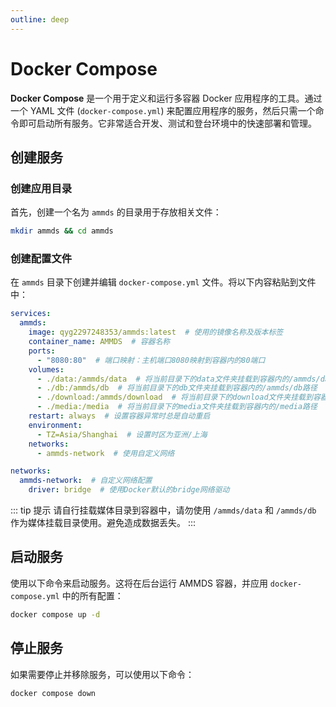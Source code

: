 ```yaml
---
outline: deep
---
```


# Docker Compose

**Docker Compose** 是一个用于定义和运行多容器 Docker 应用程序的工具。通过一个 YAML 文件 (`docker-compose.yml`) 来配置应用程序的服务，然后只需一个命令即可启动所有服务。它非常适合开发、测试和登台环境中的快速部署和管理。

## 创建服务

### 创建应用目录

首先，创建一个名为 `ammds` 的目录用于存放相关文件：

```bash
mkdir ammds && cd ammds
```

### 创建配置文件

在 `ammds` 目录下创建并编辑 `docker-compose.yml` 文件。将以下内容粘贴到文件中：

```yaml
services:
  ammds:
    image: qyg2297248353/ammds:latest  # 使用的镜像名称及版本标签
    container_name: AMMDS  # 容器名称
    ports:
      - "8080:80"  # 端口映射：主机端口8080映射到容器内的80端口
    volumes:
      - ./data:/ammds/data  # 将当前目录下的data文件夹挂载到容器内的/ammds/data路径
      - ./db:/ammds/db  # 将当前目录下的db文件夹挂载到容器内的/ammds/db路径
      - ./download:/ammds/download  # 将当前目录下的download文件夹挂载到容器内的/ammds/download路径
      - ./media:/media  # 将当前目录下的media文件夹挂载到容器内的/media路径
    restart: always  # 设置容器异常时总是自动重启
    environment:
      - TZ=Asia/Shanghai  # 设置时区为亚洲/上海
    networks:
      - ammds-network  # 使用自定义网络

networks:
  ammds-network:  # 自定义网络配置
    driver: bridge  # 使用Docker默认的bridge网络驱动
```

::: tip 提示
请自行挂载媒体目录到容器中，请勿使用 `/ammds/data` 和 `/ammds/db` 作为媒体挂载目录使用。避免造成数据丢失。
:::

## 启动服务

使用以下命令来启动服务。这将在后台运行 AMMDS 容器，并应用 `docker-compose.yml` 中的所有配置：

```bash
docker compose up -d
```

## 停止服务

如果需要停止并移除服务，可以使用以下命令：

```bash
docker compose down
```

<!--@include: ../../snippets/setup-finish.md-->

<!--@include: ../../snippets/copyright.md-->